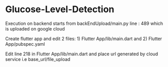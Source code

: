 # Glucose-Level-Detection

Execution on backend starts from backEndUpload/main.py line : 489 which is uploaded on google cloud

Create flutter app and edit 2 files: 1) Flutter App/lib/main.dart and 2) Flutter App/pubspec.yaml

Edit line 218 in Flutter App/lib/main.dart and place url generated by cloud service i.e base_url/file_upload
